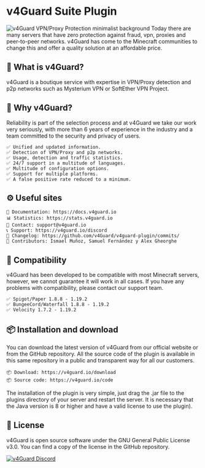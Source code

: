 # v4Guard Suite Plugin 
![v4Guard VPN/Proxy Protection minimalist background](https://cdn.v4guard.io/Header.png)
Today there are many servers that have zero protection against fraud, vpn, proxies and peer-to-peer networks. v4Guard has come to the Minecraft communities to change this and offer a quality solution at an affordable price.

## 🍿 What is v4Guard?
v4Guard is a boutique service with expertise in VPN/Proxy detection and p2p networks such as Mysterium VPN or SoftEther VPN Project.

## 💨 Why v4Guard?
Reliability is part of the selection process and at v4Guard we take our work very seriously, with more than 6 years of experience in the industry and a team committed to the security and privacy of users.

    ✅ Unified and updated information.
    ✅ Detection of VPN/Proxy and p2p networks.
    ✅ Usage, detection and traffic statistics.
    ✅ 24/7 support in a multitude of languages.
    ✅ Multitude of configuration options.
    ✅ Support for multiple platforms.
    ✅ A false positive rate reduced to a minimum.

## ⚙️ Useful sites

    📝 Documentation: https://docs.v4guard.io
    📊 Statistics: https://stats.v4guard.io
    📧 Contact: support@v4guard.io
    📞 Support: https://v4guard.io/discord
    📄 Changelog: https://github.com/v4Guard/v4guard-plugin/commits/
    📄 Contributors: Ismael Muñoz, Samuel Fernández y Alex Gheorghe

## 📌 Compatibility
v4Guard has been developed to be compatible with most Minecraft servers, however, we cannot guarantee it will work in all cases. If you have any problems with compatibility, please contact our support team.

    ✅ Spigot/Paper 1.8.8 - 1.19.2
    ✅ BungeeCord/Waterfall 1.8.8 - 1.19.2
    ✅ Velocity 1.7.2 - 1.19.2

## 📦 Installation and download
You can download the latest version of v4Guard from our official website or from the GitHub repository. All the source code of the plugin is available in this same repository in a public and transparent way for all our customers.

    📦 Download: https://v4guard.io/download
    📦 Source code: https://v4guard.io/code

The installation of the plugin is very simple, just drag the .jar file to the plugins directory of your server and restart the server. It is necessary that the Java version is 8 or higher and have a valid license to use the plugin).

## 📝 License
v4Guard is open source software under the GNU General Public License v3.0. You can find a copy of the license in the GitHub repository.

<a href="https://v4guard.io/discord">
         <img alt="v4Guard Discord" src="https://discordapp.com/api/guilds/996842633416683702/widget.png?style=shield">
</a>
